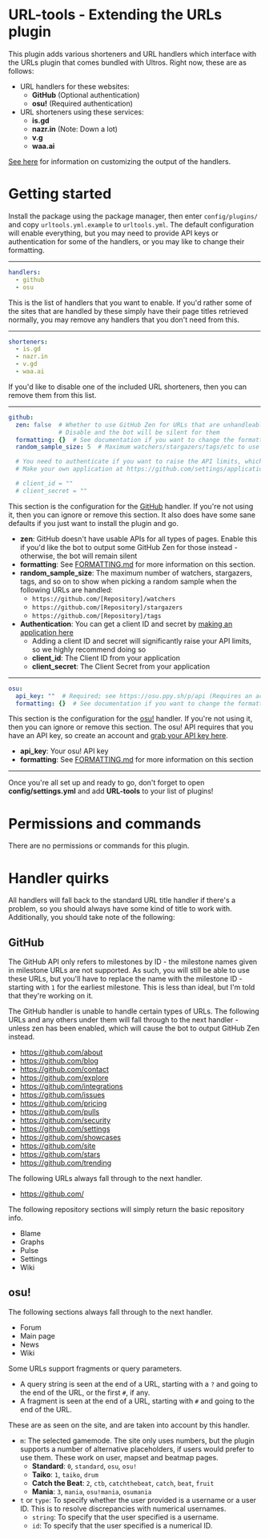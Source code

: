 URL-tools - Extending the URLs plugin
=====================================

This plugin adds various shorteners and URL handlers which interface with the
URLs plugin that comes bundled with Ultros. Right now, these are as follows:

* URL handlers for these websites:
    * **GitHub** (Optional authentication)
    * **osu!** (Required authentication)
* URL shorteners using these services:
    * **is.gd**
    * **nazr.in** (Note: Down a lot)
    * **v.g**
    * **waa.ai**

[See here](FORMATTING.md) for information on customizing the output of the
handlers.

Getting started
===============

Install the package using the package manager, then enter `config/plugins/` and
copy `urltools.yml.example` to `urltools.yml`. The default configuration will
enable everything, but you may need to provide API keys or authentication for
some of the handlers, or you may like to change their formatting.

---

```yml
handlers:
  - github
  - osu
```

This is the list of handlers that you want to enable. If you'd rather some of
the sites that are handled by these simply have their page titles retrieved
normally, you may remove any handlers that you don't need from this.

---

```yaml
shorteners:
  - is.gd
  - nazr.in
  - v.gd
  - waa.ai
```

If you'd like to disable one of the included URL shorteners, then you can remove
them from this list.

---

```yaml
github:
  zen: false  # Whether to use GitHub Zen for URLs that are unhandleable
              # Disable and the bot will be silent for them
  formatting: {}  # See documentation if you want to change the formatting and remember to prefix each value  with !!python/unicode
  random_sample_size: 5  # Maximum watchers/stargazers/tags/etc to use when a random sample is taken

  # You need to authenticate if you want to raise the API limits, which is highly recommended.
  # Make your own application at https://github.com/settings/applications/new and enter the client ID and secret here.

  # client_id = ""
  # client_secret = ""
```

This section is the configuration for the [GitHub](https://github.com) handler. If you're not using it,
then you can ignore or remove this section. It also does have some sane defaults if you
just want to install the plugin and go.

* **zen**: GitHub doesn't have usable APIs for all types of pages. Enable this 
  if you'd like the bot to output some GitHub Zen for those instead - otherwise, 
  the bot will remain silent
* **formatting**: See [FORMATTING.md](FORMATTING.md) for more information on this section.
* **random_sample_size**: The maximum number of watchers, stargazers, tags, and so on to show when picking a random sample when the following URLs are handled:
    * `https://github.com/[Repository]/watchers`
    * `https://github.com/[Repository]/stargazers`
    * `https://github.com/[Repository]/tags`
* **Authentication**: You can get a client ID and secret by [making an application here](https://github.com/settings/applications/new)
    * Adding a client ID and secret will significantly raise your API limits, so we highly recommend doing so
    * **client_id**: The Client ID from your application
    * **client_secret**: The Client Secret from your application

---

```yaml
osu:
  api_key: ""  # Required; see https://osu.ppy.sh/p/api (Requires an account)
  formatting: {}  # See documentation if you want to change the formatting and remember to prefix each value  with !!python/unicode
```

This section is the configuration for the [osu!](https://osu.ppy.sh) handler. If you're not using it,
then you can ignore or remove this section. The osu! API requires that you have an
API key, so create an account and [grab your API key here](https://osu.ppy.sh/p/api).

* **api_key**: Your osu! API key
* **formatting**: See [FORMATTING.md](FORMATTING.md) for more information on this section

---

Once you're all set up and ready to go, don't forget to open **config/settings.yml** and add
**URL-tools** to your list of plugins!

Permissions and commands
========================

There are no permissions or commands for this plugin.

Handler quirks
==============

All handlers will fall back to the standard URL title handler if there's a problem, so you should always have
some kind of title to work with. Additionally, you should take note of the following:

GitHub
------

The GitHub API only refers to milestones by ID - the milestone names given in milestone URLs are not supported.
As such, you will still be able to use these URLs, but you'll have to replace the name with the milestone ID - starting
with `1` for the earliest milestone. This is less than ideal, but I'm told that they're working on it.

The GitHub handler is unable to handle certain types of URLs. The following URLs and any others under them
will fall through to the next handler - unless zen has been enabled, which will cause the bot to output
GitHub Zen instead.

* https://github.com/about
* https://github.com/blog
* https://github.com/contact
* https://github.com/explore
* https://github.com/integrations
* https://github.com/issues
* https://github.com/pricing
* https://github.com/pulls
* https://github.com/security
* https://github.com/settings
* https://github.com/showcases
* https://github.com/site
* https://github.com/stars
* https://github.com/trending

The following URLs always fall through to the next handler.

* https://github.com/

The following repository sections will simply return the basic repository info.

* Blame
* Graphs
* Pulse
* Settings
* Wiki

osu!
----

The following sections always fall through to the next handler.

* Forum
* Main page
* News
* Wiki

Some URLs support fragments or query parameters.

* A query string is seen at the end of a URL, starting with a `?` and going to the end of the URL, or the first `#`, if any.
* A fragment is seen at the end of a URL, starting with `#` and going to the end of the URL.

These are as seen on the site, and are taken into account by this handler.

* `m`: The selected gamemode. The site only uses numbers, but the plugin supports a number of alternative placeholders, if users would prefer to use them. These work on user, mapset and beatmap pages.
    * **Standard**: `0`, `standard`, `osu`, `osu!`
    * **Taiko**: `1`, `taiko`, `drum`
    * **Catch the Beat**: `2`, `ctb`, `catchthebeat`, `catch`, `beat`, `fruit`
    * **Mania**: `3`, `mania`, `osu!mania`, `osumania`
* `t` or `type`: To specify whether the user provided is a username or a user ID. This is to resolve discrepancies with numerical usernames.
    * `string`: To specify that the user specified is a username.
    * `id`: To specify that the user specified is a numerical ID.
